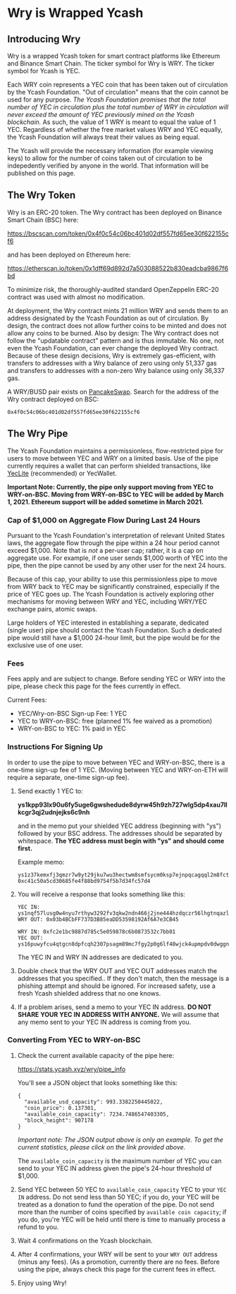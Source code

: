 # Wry is Wrapped Ycash

## Introducing Wry

Wry is a wrapped Ycash token for smart contract platforms like Ethereum and Binance Smart Chain. The ticker symbol for Wry is WRY. The ticker symbol for Ycash is YEC.

Each WRY coin represents a YEC coin that has been taken out of circulation by the Ycash Foundation. "Out of circulation" means that the coin cannot be used for any purpose. _The Ycash Foundation promises that the total number of YEC in circulation plus the total number of WRY in circulation will never exceed the amount of YEC previously mined on the Ycash blockchain._ As such, the value of 1 WRY is meant to equal the value of 1 YEC. Regardless of whether the free market values WRY and YEC equally, the Ycash Foundation will always treat their values as being equal.

The Ycash will provide the necessary information (for example viewing keys) to allow for the number of coins taken out of circulation to be indepedently verified by anyone in the world. That information will be published on this page.

## The Wry Token

Wry is an ERC-20 token. The Wry contract has been deployed on Binance Smart Chain (BSC) here:

https://bscscan.com/token/0x4f0c54c06bc401d02df557fd65ee30f622155cf6

and has been deployed on Ethereum here:

https://etherscan.io/token/0x1dff69d892d7a503088522b830eadcba9867f6bd

To minimize risk, the thoroughly-audited standard OpenZeppelin ERC-20 contract was used with almost no modification.

At deployment, the Wry contract mints 21 million WRY and sends them to an address designated by the Ycash Foundation as out of circulation. By design, the contract does not allow further coins to be minted and does not allow any coins to be burned. Also by design: The Wry contract does not follow the "updatable contract" pattern and is thus immutable. No one, not even the Ycash Foundation, can ever change the deployed Wry contract. Because of these design decisions, Wry is extremely gas-efficient, with transfers to addresses with a Wry balance of zero using only 51,337 gas and transfers to addresses with a non-zero Wry balance using only 36,337 gas.

A WRY/BUSD pair exists on [PancakeSwap](https://pancakeswap.finance). Search for the address of the Wry contract deployed on BSC:

`0x4f0c54c06bc401d02df557fd65ee30f622155cf6`

## The Wry Pipe

The Ycash Foundation maintains a permissionless, flow-restricted pipe for users to move between YEC and WRY on a limited basis. Use of the pipe currently requires a wallet that can perform shielded transactions, like [YecLite](https://github.com/yecdev/yeclite/releases) (recommended) or YecWallet.

**Important Note: Currently, the pipe only support moving from YEC to WRY-on-BSC. Moving from WRY-on-BSC to YEC will be added by March 1, 2021. Ethereum support will be added sometime in March 2021.**

### Cap of $1,000 on Aggregate Flow During Last 24 Hours

Pursuant to the Ycash Foundation's interpretation of relevant United States laws, the aggregate flow through the pipe within a 24 hour period cannot exceed $1,000. Note that is *not* a per-user cap; rather, it is a cap on aggregate use. For example, if one user sends $1,000 worth of YEC into the pipe, then the pipe cannot be used by any other user for the next 24 hours.

Because of this cap, your ability to use this permissionless pipe to move from WRY back to YEC may be significantly constrained, especially if the price of YEC goes up. The Ycash Foundation is actively exploring other mechanisms for moving between WRY and YEC, including WRY/YEC exchange pairs, atomic swaps.

Large holders of YEC interested in establishing a separate, dedicated (single user) pipe should contact the Ycash Foundation. Such a dedicated pipe would still have a $1,000 24-hour limit, but the pipe would be for the exclusive use of one user.

### Fees

Fees apply and are subject to change. Before sending YEC or WRY into the pipe, please check this page for the fees currently in effect.

Current Fees:
- YEC/Wry-on-BSC Sign-up Fee: 1 YEC
- YEC to WRY-on-BSC: free (planned 1% fee waived as a promotion)
- WRY-on-BSC to YEC: 1% paid in YEC

### Instructions For Signing Up

In order to use the pipe to move between YEC and WRY-on-BSC, there is a one-time sign-up fee of 1 YEC. (Moving between YEC and WRY-on-ETH will require a separate, one-time sign-up fee).

1. Send exactly 1 YEC to:

    **ys1kpp93lx90u6fy5uge6gwshedude8dyrw45h9zh727wlg5dp4xau7llkcgr3qj2udnjejks6c9nh**
    
    and in the memo put your shielded YEC address (beginning with "ys") followed by your BSC address. The addresses should be separated by whitespace. **The YEC address must begin with "ys" and should come first.**

    Example memo:

     ```
     ys1z37kemxfj3qmzr7w9yt29jku7wu3hectwm8smfsycm0ksp7ejnpqcagqql2m8fct5kky6knqa6z 0xc41c50a5cd30685fe4f88bd9754f5b7d34fc57d4
     ```

2. You will receive a response that looks something like this:

    ```
    YEC IN: ys1nqf57lusg0w4nyu7rthyw3292fv3qkw2ndn466j2jne444hzdqczr56lhgtnqazlgd9yyxt7xfd
    WRY OUT: 0x03b4BCbFF737D3B85eaDD53598192Af6A7e3CB45

    WRY IN: 0xfc2e1bc9887d785c5e059878c6b0873532c7bb01
    YEC OUT: ys16puwyfcu4qtgcn8dpfcqh2307psagm89mc7fgy2p0g6lf48wjck4upmpdv0dwggnruw4gawwsur
    ```
    The YEC IN and WRY IN addresses are dedicated to you.

3. Double check that the WRY OUT and YEC OUT addresses match the addresses that you specified.. If they don't match, then the message is a phishing attempt and should be ignored. For increased safety, use a fresh Ycash shielded address that no one knows.

4. If a problem arises, send a memo to your YEC IN address. **DO NOT SHARE YOUR YEC IN ADDRESS WITH ANYONE.** We will assume that any memo sent to your YEC IN address is coming from you.

### Converting From YEC to WRY-on-BSC

1. Check the current available capacity of the pipe here:

    https://stats.ycash.xyz/wry/pipe_info
    
    You'll see a JSON object that looks something like this:
    
    ```
    {
      "available_usd_capacity": 993.3382250445022,
      "coin_price": 0.137301,
      "available_coin_capacity": 7234.7486547403305,
      "block_height": 907178
    }
    ```
    
    *Important note: The JSON output above is only an example. To get the current statistics, please click on the link provided above.*
    
    The `available_coin_capacity` is the maximum number of YEC you can send to your YEC IN address given the pipe's 24-hour threshold of $1,000.
    
2. Send YEC between 50 YEC to `available_coin_capacity` YEC to your `YEC IN` address. Do not send less than 50 YEC; if you do, your YEC will be treated as a donation to fund the operation of the pipe. Do not send more than the number of coins specified by `available coin capacity`; if you do, you're YEC will be held until there is time to manually process a refund to you.

3. Wait 4 confirmations on the Ycash blockchain.

4. After 4 confirmations, your WRY will be sent to your `WRY OUT` address (minus any fees). (As a promotion, currently there are no fees. Before using the pipe, always check this page for the current fees in effect.

5. Enjoy using Wry!
